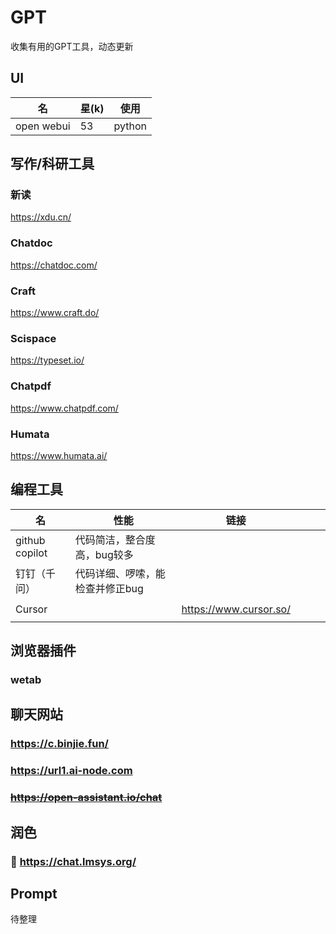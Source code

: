 # GPT
收集有用的GPT工具，动态更新

## UI
|名|星(k)|使用|
|-|-|-|
|open webui|53|python|


## 写作/科研工具

### 新读
https://xdu.cn/

### Chatdoc
https://chatdoc.com/

### Craft
https://www.craft.do/

### Scispace
https://typeset.io/

### Chatpdf
https://www.chatpdf.com/

### Humata
https://www.humata.ai/

## 编程工具

|名|性能|链接||||
|-|-|-|-|-|-|
|github copilot|代码简洁，整合度高，bug较多|||||
|钉钉（千问）|代码详细、啰嗦，能检查并修正bug|||||
|||||||
|Cursor||https://www.cursor.so/||||
|||||||




## 浏览器插件

### wetab


## 聊天网站

### https://c.binjie.fun/

### https://url1.ai-node.com

### ~~https://open-assistant.io/chat~~


## 润色

### :rocket: https://chat.lmsys.org/


## Prompt
待整理
